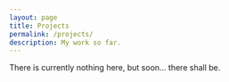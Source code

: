 ```yaml
---
layout: page
title: Projects
permalink: /projects/
description: My work so far.
---
```


<div class="row">
    <div class="col-lg-8 col-lg-offset-2 centered">
        There is currently nothing here, but soon... there shall be.
    </div>
</div>

